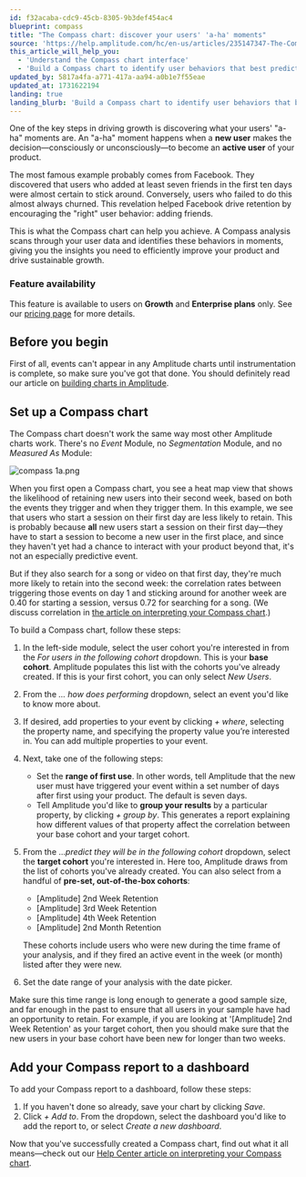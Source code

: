 ```yaml
---
id: f32acaba-cdc9-45cb-8305-9b3def454ac4
blueprint: compass
title: "The Compass chart: discover your users' 'a-ha' moments"
source: 'https://help.amplitude.com/hc/en-us/articles/235147347-The-Compass-chart-discover-your-users-a-ha-moments'
this_article_will_help_you:
  - 'Understand the Compass chart interface'
  - 'Build a Compass chart to identify user behaviors that best predict retention'
updated_by: 5817a4fa-a771-417a-aa94-a0b1e7f55eae
updated_at: 1731622194
landing: true
landing_blurb: 'Build a Compass chart to identify user behaviors that best predict retention'
---
```

One of the key steps in driving growth is discovering what your users' "a-ha" moments are. An "a-ha" moment happens when a **new user** makes the decision—consciously or unconsciously—to become an **active user** of your product.

The most famous example probably comes from Facebook. They discovered that users who added at least seven friends in the first ten days were almost certain to stick around. Conversely, users who failed to do this almost always churned. This revelation helped Facebook drive retention by encouraging the "right" user behavior: adding friends. 

This is what the Compass chart can help you achieve. A Compass analysis scans through your user data and identifies these behaviors in moments, giving you the insights you need to efficiently improve your product and drive sustainable growth.

### Feature availability

This feature is available to users on **Growth** and **Enterprise plans** only. See our [pricing page](https://amplitude.com/pricing) for more details.

## Before you begin

First of all, events can't appear in any Amplitude charts until instrumentation is complete, so make sure you've got that done. You should definitely read our article on [building charts in Amplitude](/docs/get-started/helpful-definitions).

## Set up a Compass chart

The Compass chart doesn't work the same way most other Amplitude charts work. There's no *Event* Module, no *Segmentation* Module, and no *Measured As* Module:

  ![compass 1a.png](/docs/output/img/compass/compass-1a.png)

When you first open a Compass chart, you see a heat map view that shows the likelihood of retaining new users into their second week, based on both the events they trigger and when they trigger them. In this example, we see that users who start a session on their first day are less likely to retain. This is probably because **all** new users start a session on their first day—they have to start a session to become a new user in the first place, and since they haven't yet had a chance to interact with your product beyond that, it's not an especially predictive event.

But if they also search for a song or video on that first day, they're much more likely to retain into the second week: the correlation rates between triggering those events on day 1 and sticking around for another week are 0.40 for starting a session, versus 0.72 for searching for a song. (We discuss correlation in [the article on interpreting your Compass chart](/docs/analytics/charts/compass/compass-interpret-1).)

To build a Compass chart, follow these steps:

1. In the left-side module, select the user cohort you're interested in from the *For users in the following cohort* dropdown. This is your **base cohort**. Amplitude populates this list with the cohorts you've already created. If this is your first cohort, you can only select *New Users*.
2. From the *... how does performing* dropdown, select an event you'd like to know more about.
3. If desired, add properties to your event by clicking *+ where*, selecting the property name, and specifying the property value you’re interested in. You can add multiple properties to your event.
4. Next, take one of the following steps:

      * Set the **range of first use**. In other words, tell Amplitude that the new user must have triggered your event within a set number of days after first using your product. The default is seven days.
      * Tell Amplitude you'd like to **group your results** by a particular property, by clicking *+ group by*. This generates a report explaining how different values of that property affect the correlation between your base cohort and your target cohort.

5. From the ...*predict they will be in the following cohort* dropdown, select the **target cohort** you're interested in. Here too, Amplitude draws from the list of cohorts you've already created. You can also select from a handful of **pre-set, out-of-the-box cohorts**:

      * [Amplitude] 2nd Week Retention
      * [Amplitude] 3rd Week Retention
      * [Amplitude] 4th Week Retention
      * [Amplitude] 2nd Month Retention

	These cohorts include users who were new during the time frame of your analysis, and if they fired an active event in the week (or month) listed after they were new.

1. Set the date range of your analysis with the date picker.

Make sure this time range is long enough to generate a good sample size, and far enough in the past to ensure that all users in your sample have had an opportunity to retain. For example, if you are looking at '[Amplitude] 2nd Week Retention' as your target cohort, then you should make sure that the new users in your base cohort have been new for longer than two weeks.

## Add your Compass report to a dashboard

To add your Compass report to a dashboard, follow these steps:

1. If you haven't done so already, save your chart by clicking *Save*.
2. Click *+ Add to*. From the dropdown, select the dashboard you'd like to add the report to, or select *Create a new dashboard*.

Now that you've successfully created a Compass chart, find out what it all means—check out our [Help Center article on interpreting your Compass chart](/docs/analytics/charts/compass/compass-interpret-1).
